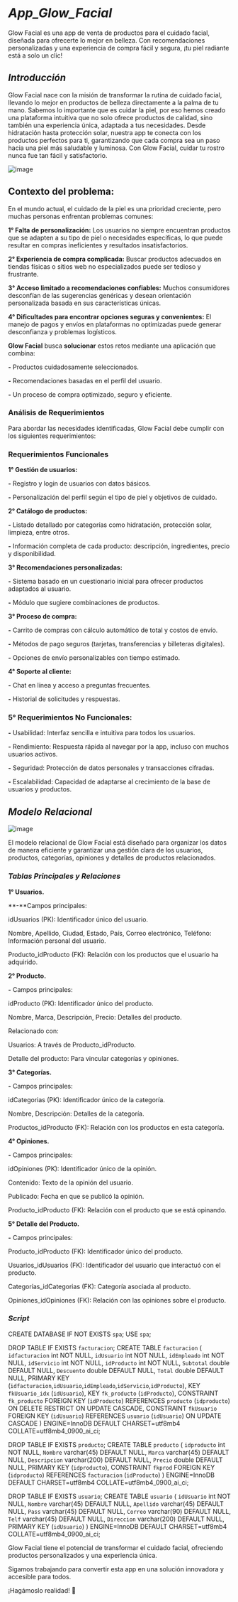 # *App_Glow_Facial*
Glow Facial es una app de venta de productos para el cuidado facial, diseñada para ofrecerte lo mejor en belleza. Con recomendaciones personalizadas y una experiencia de compra fácil y segura, ¡tu piel radiante está a solo un clic!

## *Introducción*
Glow Facial nace con la misión de transformar la rutina de cuidado facial, llevando lo mejor en productos de belleza directamente a la palma de tu mano. Sabemos lo importante que es cuidar la piel, por eso hemos creado una plataforma intuitiva que no solo ofrece productos de calidad, sino también una experiencia única, adaptada a tus necesidades. Desde hidratación hasta protección solar, nuestra app te conecta con los productos perfectos para ti, garantizando que cada compra sea un paso hacia una piel más saludable y luminosa. Con Glow Facial, cuidar tu rostro nunca fue tan fácil y satisfactorio.

![image](https://github.com/user-attachments/assets/de2f64ef-ae66-4399-99e1-665c6c02c629)


## Contexto del problema:
En el mundo actual, el cuidado de la piel es una prioridad creciente, pero muchas personas enfrentan problemas comunes:

**1° Falta de personalización:** Los usuarios no siempre encuentran productos que se adapten a su tipo de piel o necesidades específicas, lo que puede resultar en compras ineficientes y resultados insatisfactorios.

**2° Experiencia de compra complicada:** Buscar productos adecuados en tiendas físicas o sitios web no especializados puede ser tedioso y frustrante.

**3° Acceso limitado a recomendaciones confiables:** Muchos consumidores desconfían de las sugerencias genéricas y desean orientación personalizada basada en sus características únicas.

**4° Dificultades para encontrar opciones seguras y convenientes:** El manejo de pagos y envíos en plataformas no optimizadas puede generar desconfianza y problemas logísticos.

**Glow Facial** busca **solucionar** estos retos mediante una aplicación que combina:

**-** Productos cuidadosamente seleccionados.

**-** Recomendaciones basadas en el perfil del usuario.

**-** Un proceso de compra optimizado, seguro y eficiente.

### Análisis de Requerimientos
Para abordar las necesidades identificadas, Glow Facial debe cumplir con los siguientes requerimientos:

### **Requerimientos Funcionales**

**1° Gestión de usuarios:**

**-** Registro y login de usuarios con datos básicos.

**-** Personalización del perfil según el tipo de piel y objetivos de cuidado.

**2° Catálogo de productos:**

**-** Listado detallado por categorías como hidratación, protección solar, limpieza, entre otros.

**-** Información completa de cada producto: descripción, ingredientes, precio y disponibilidad.

**3° Recomendaciones personalizadas:**

**-** Sistema basado en un cuestionario inicial para ofrecer productos adaptados al usuario.

**-** Módulo que sugiere combinaciones de productos.

**3° Proceso de compra:**

**-** Carrito de compras con cálculo automático de total y costos de envío.

**-** Métodos de pago seguros (tarjetas, transferencias y billeteras digitales).

**-** Opciones de envío personalizables con tiempo estimado.

**4° Soporte al cliente:**

**-** Chat en línea y acceso a preguntas frecuentes.

**-** Historial de solicitudes y respuestas.

### **5° Requerimientos No Funcionales:**

**-** Usabilidad: Interfaz sencilla e intuitiva para todos los usuarios.

**-** Rendimiento: Respuesta rápida al navegar por la app, incluso con muchos usuarios activos.

**-** Seguridad: Protección de datos personales y transacciones cifradas.

**-** Escalabilidad: Capacidad de adaptarse al crecimiento de la base de usuarios y productos.

## *Modelo Relacional*

![image](https://github.com/user-attachments/assets/7e8fac67-c098-49b4-acf6-a6feb9ab0354)

El modelo relacional de Glow Facial está diseñado para organizar los datos de manera eficiente y garantizar una gestión clara de los usuarios, productos, categorías, opiniones y detalles de productos relacionados.

### *Tablas Principales y Relaciones*

**1° Usuarios.**

**-**Campos principales:

idUsuarios (PK): Identificador único del usuario.

Nombre, Apellido, Ciudad, Estado, País, Correo electrónico, Teléfono: Información personal del usuario.

Producto_idProducto (FK): Relación con los productos que el usuario ha adquirido.

**2° Producto.**

**-** Campos principales:

idProducto (PK): Identificador único del producto.

Nombre, Marca, Descripción, Precio: Detalles del producto.

Relacionado con:

Usuarios: A través de Producto_idProducto.

Detalle del producto: Para vincular categorías y opiniones.

**3° Categorías.**

**-** Campos principales:

idCategorias (PK): Identificador único de la categoría.

Nombre, Descripción: Detalles de la categoría.

Productos_idProducto (FK): Relación con los productos en esta categoría.

**4° Opiniones.**

**-** Campos principales:

idOpiniones (PK): Identificador único de la opinión.

Contenido: Texto de la opinión del usuario.

Publicado: Fecha en que se publicó la opinión.

Producto_idProducto (FK): Relación con el producto que se está opinando.

**5° Detalle del Producto.**

**-** Campos principales:

Producto_idProducto (FK): Identificador único del producto.

Usuarios_idUsuarios (FK): Identificador del usuario que interactuó con el producto.

Categorías_idCategorias (FK): Categoría asociada al producto.

Opiniones_idOpiniones (FK): Relación con las opiniones sobre el producto.

### *Script*
CREATE DATABASE  IF NOT EXISTS `spa`;
USE `spa`;

DROP TABLE IF EXISTS `facturacion`;
CREATE TABLE `facturacion` (
  `idfacturacion` int NOT NULL,
  `idUsuario` int NOT NULL,
  `idEmpleado` int NOT NULL,
  `idServicio` int NOT NULL,
  `idProducto` int NOT NULL,
  `Subtotal` double DEFAULT NULL,
  `Descuento` double DEFAULT NULL,
  `Total` double DEFAULT NULL,
  PRIMARY KEY (`idfacturacion`,`idUsuario`,`idEmpleado`,`idServicio`,`idProducto`),
  KEY `fkUsuario_idx` (`idUsuario`),
  KEY `fk_producto` (`idProducto`),
  CONSTRAINT `fk_producto` FOREIGN KEY (`idProducto`) REFERENCES `producto` (`idproducto`) ON DELETE RESTRICT ON UPDATE CASCADE,
  CONSTRAINT `fkUsuario` FOREIGN KEY (`idUsuario`) REFERENCES `usuario` (`idUsuario`) ON UPDATE CASCADE
) ENGINE=InnoDB DEFAULT CHARSET=utf8mb4 COLLATE=utf8mb4_0900_ai_ci;

DROP TABLE IF EXISTS `producto`;
CREATE TABLE `producto` (
  `idproducto` int NOT NULL,
  `Nombre` varchar(45) DEFAULT NULL,
  `Marca` varchar(45) DEFAULT NULL,
  `Descripcion` varchar(200) DEFAULT NULL,
  `Precio` double DEFAULT NULL,
  PRIMARY KEY (`idproducto`),
  CONSTRAINT `fkprod` FOREIGN KEY (`idproducto`) REFERENCES `facturacion` (`idProducto`)
) ENGINE=InnoDB DEFAULT CHARSET=utf8mb4 COLLATE=utf8mb4_0900_ai_ci;

DROP TABLE IF EXISTS `usuario`;
CREATE TABLE `usuario` (
  `idUsuario` int NOT NULL,
  `Nombre` varchar(45) DEFAULT NULL,
  `Apellido` varchar(45) DEFAULT NULL,
  `Pass` varchar(45) DEFAULT NULL,
  `Correo` varchar(90) DEFAULT NULL,
  `Telf` varchar(45) DEFAULT NULL,
  `Direccion` varchar(200) DEFAULT NULL,
  PRIMARY KEY (`idUsuario`)
) ENGINE=InnoDB DEFAULT CHARSET=utf8mb4 COLLATE=utf8mb4_0900_ai_ci;


Glow Facial tiene el potencial de transformar el cuidado facial, ofreciendo productos personalizados y una experiencia única.

Sigamos trabajando para convertir esta app en una solución innovadora y accesible para todos.

¡Hagámoslo realidad! 🌟
